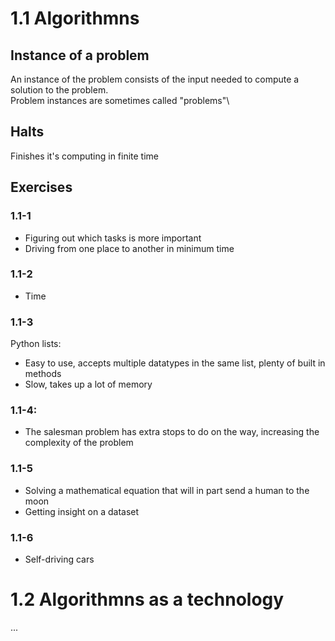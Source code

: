 # 1.1 Algorithmns

## Instance of a problem
An instance of the problem consists of the input needed to compute a solution to the problem. \
Problem instances are sometimes called "problems"\

## Halts
Finishes it's computing in finite time

## Exercises

### 1.1-1
- Figuring out which tasks is more important
- Driving from one place to another in minimum time

### 1.1-2
- Time

### 1.1-3
Python lists:
- Easy to use, accepts multiple datatypes in the same list, plenty of built in methods
- Slow, takes up a lot of memory

### 1.1-4:
- The salesman problem has extra stops to do on the way, increasing the complexity of the problem

### 1.1-5
- Solving a mathematical equation that will in part send a human to the moon
- Getting insight on a dataset

### 1.1-6
- Self-driving cars

# 1.2 Algorithmns as a technology
...